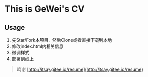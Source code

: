 # This is GeWei's CV

## Usage

1. 先Star/Fork本项目，然后Clone或者直接下载到本地
2. 修改index.html内相关信息
3. 微调样式
4. 部署到线上

> 鸣谢 [http://itsay.gitee.io/resume](http://itsay.gitee.io/resume)
